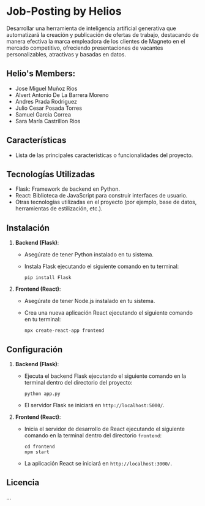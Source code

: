 # Job-Posting by Helios
Desarrollar una herramienta de inteligencia artificial generativa que automatizará la creación y publicación de ofertas de trabajo, destacando de manera efectiva la marca empleadora de los clientes de Magneto en el mercado competitivo, ofreciendo presentaciones de vacantes personalizables, atractivas y basadas en datos.

## Helio's Members:

- Jose Miguel Muñoz Rios
- Alvert Antonio De La Barrera Moreno
- Andres Prada Rodriguez
- Julio Cesar Posada Torres
- Samuel Garcia Correa
- Sara María Castrillon Rios

## Características

- Lista de las principales características o funcionalidades del proyecto.

## Tecnologías Utilizadas

- Flask: Framework de backend en Python.
- React: Biblioteca de JavaScript para construir interfaces de usuario.
- Otras tecnologías utilizadas en el proyecto (por ejemplo, base de datos, herramientas de estilización, etc.).

## Instalación

1. **Backend (Flask)**:

   - Asegúrate de tener Python instalado en tu sistema.
   - Instala Flask ejecutando el siguiente comando en tu terminal:

     ```
     pip install Flask
     ```

2. **Frontend (React)**:

   - Asegúrate de tener Node.js instalado en tu sistema.
   - Crea una nueva aplicación React ejecutando el siguiente comando en tu terminal:

     ```
     npx create-react-app frontend
     ```

## Configuración

1. **Backend (Flask)**:

   - Ejecuta el backend Flask ejecutando el siguiente comando en la terminal dentro del directorio del proyecto:

     ```
     python app.py
     ```

   - El servidor Flask se iniciará en `http://localhost:5000/`.

2. **Frontend (React)**:

   - Inicia el servidor de desarrollo de React ejecutando el siguiente comando en la terminal dentro del directorio `frontend`:

     ```
     cd frontend
     npm start
     ```

   - La aplicación React se iniciará en `http://localhost:3000/`.

## Licencia

...